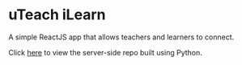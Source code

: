 # uTeach iLearn

A simple ReactJS app that allows teachers and learners to connect.

Click [here](https://github.com/calebwagner/uteach-ilearn-server) to view the server-side repo built using Python.
